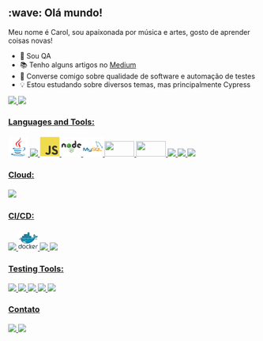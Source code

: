 <!--
**CarolCiola/carolciola** is a ✨ _special_ ✨ repository because its `README.md` (this file) appears on your GitHub profile.
https://github.com/hideraldus13/github-emoji
https://gist.github.com/rxaviers/7360908
https://github.com/ikatyang/emoji-cheat-sheet/blob/master/README.md
-->

<h2> :wave: Olá mundo!</h2>

<!--<p align="left"> <img src="https://komarev.com/ghpvc/?username=cciola&label=Profile%20views&color=0e75b6&style=flat" alt="carolciola" /> </p> -->

Meu nome é Carol, sou apaixonada por música e artes, gosto de aprender coisas novas!

* :rocket: Sou QA</br>
* :books: Tenho alguns artigos no <a href="https://carolciola.medium.com/">Medium</a></br>
* :speech_balloon: Converse comigo sobre qualidade de software e automação de testes</br>
* :bulb: Estou estudando sobre diversos temas, mas principalmente Cypress</br>

<div>
<a href="https://github.com/cciola">
<img height="180em" src="https://github-readme-stats.vercel.app/api?username=cciola&show_icons=true&theme=dracula&include_all_commits=true&count_private=true"/>
<img height="180em" src="https://github-readme-stats.vercel.app/api/top-langs/?username=cciola&layout=compact&langs_count=7&theme=dracula"/>
 </div>

<h3>Languages and Tools:<br><br>
<img height="40em" src="https://raw.githubusercontent.com/devicons/devicon/master/icons/java/java-original.svg"/>
<img height="40em" src="https://camo.githubusercontent.com/b90c7db8000f98e4928843781f24635112faa72391b8be687f438b9dd282fce3/68747470733a2f2f656e637279707465642d74626e302e677374617469632e636f6d2f696d616765733f713d74626e3a414e6439476351437550414849374c73525857636261465239695a764358455f56706d70414e324d734126757371703d434155"/>

<img height="40em" src="https://raw.githubusercontent.com/devicons/devicon/master/icons/javascript/javascript-original.svg"/>
<img height="40em" src="https://raw.githubusercontent.com/devicons/devicon/master/icons/nodejs/nodejs-original-wordmark.svg"/>

<img height="40em" src="https://raw.githubusercontent.com/devicons/devicon/master/icons/mysql/mysql-original-wordmark.svg"/>

<img height="31em" width="60em"  src="https://img.shields.io/badge/Oracle-F80000?style=for-the-badge&logo=Oracle&logoColor=white"/>


<img height="31em" width="60em" src="https://img.shields.io/badge/Cassandra-1287B1?style=for-the-badge&logo=apache%20cassandra&logoColor=white"/>

<img height="31em" idth="60em" src="https://img.shields.io/badge/HTML-239120?style=for-the-badge&logo=html5&logoColor=white"/>
<img height="31em" idth="60em" src="https://img.shields.io/badge/CSS-239120?&style=for-the-badge&logo=css3&logoColor=white"/>
 
<img height="31em" idth="60em" src="https://arielpartners.com/wp-content/uploads/2022/02/jira-1.png"/>
  

<h3>Cloud:<br><br>
  
<img height="45em" src="https://static.redhat.com/libs/redhat/brand-assets/2/products/red-hat-openshift.svg"/>

 <!-- https://licensecounter.jp/devops-hub/OpenShift_Logo.png-->
  

<h3>CI/CD:<br><br>
  
  
 
<img height="40em" src="https://upload.wikimedia.org/wikipedia/commons/e/e9/Jenkins_logo.svg"/>

<img height="40em" src="https://raw.githubusercontent.com/devicons/devicon/master/icons/docker/docker-original-wordmark.svg"/>
<img height="40em" src="https://camo.githubusercontent.com/e79a528b9fd331b7d2f9c3a77201bee93403801e3d43c2d5c24721e2b2ef87bc/68747470733a2f2f656e637279707465642d74626e302e677374617469632e636f6d2f696d616765733f713d74626e3a414e6439476353773843634157324b5667544e51714a736935326944316471633379384b36527369564126757371703d434155"/>
<img height="40em" src="https://camo.githubusercontent.com/6241db6e858ceba3740c73f0c6ab1f78e1218ccd3db986ba2dee7d2b186acb3d/68747470733a2f2f656e637279707465642d74626e302e677374617469632e636f6d2f696d616765733f713d74626e3a414e6439476354377a746f36487538417142325639743067472d69637a4d536b6d4f4654664439572d535a485365797548546c504c62434a46326c63527635454665686d4465614253566b26757371703d434155"/>



<h3>Testing Tools:<br><br>

<img height="40em" src="https://camo.githubusercontent.com/23db4cf88995cc1792f8ba7d387050cdabe3c491207910db64b305c05f0b93ba/68747470733a2f2f75706c6f61642e77696b696d656469612e6f72672f77696b6970656469612f636f6d6d6f6e732f642f64352f53656c656e69756d5f4c6f676f2e706e67"/>
<img height="40em" src="https://camo.githubusercontent.com/57edd5bbf71e1fc0601129726904fc901c7e52c685bbcc88ce01cc33bc3ddad1/68747470733a2f2f656e637279707465642d74626e302e677374617469632e636f6d2f696d616765733f713d74626e3a414e64394763547a6545426b5054352d5a7743593732525476554e3950644c5a4d3243433056674b686726757371703d434155"/>
<img height="40em" src="https://camo.githubusercontent.com/f0076eb283898f7e44436ac3ee3b936162a46eb4be3cc84ecb1aa91241b0ff49/68747470733a2f2f77372e706e6777696e672e636f6d2f706e67732f3337322f3637342f706e672d7472616e73706172656e742d61707069756d2d746573742d6175746f6d6174696f6e2d736f6674776172652d74657374696e672d73656c656e69756d2d63616c61626173682d707572706c652d76696f6c65742d746578742d7468756d626e61696c2e706e67"/>

<img height="40em" src="https://camo.githubusercontent.com/75ef5b9c472b5a9b757529f40cd97feb920189db690a95f99a5a5c987df453ef/68747470733a2f2f656e637279707465642d74626e302e677374617469632e636f6d2f696d616765733f713d74626e3a414e64394763524d7574753067767164774c50456a4b66636365765143546a5862506752425a6942427726757371703d434155"/>

<img height="40em" src="https://camo.githubusercontent.com/9f1ca3b98fb55939fd8e45b6299cc9dfee7163ec9f663fd6f43fc5cfda3c118f/68747470733a2f2f7777772e7376677265706f2e636f6d2f646f776e6c6f61642f3335343230322f706f73746d616e2d69636f6e2e737667"/>
  
<H3>Contato<br><br>
  
<a href="https://www.linkedin.com/in/carol-ciola">
 <img src="https://img.shields.io/badge/LinkedIn-0077B5?style=for-the-badge&logo=linkedin&logoColor=white"/>
 </a>
 
 <a href="mailto:carol.ciola@gmail.com">
<img height="31em" src="https://img.shields.io/badge/Gmail-D14836?style=for-the-badge&logo=gmail&logoColor=white"/>
 </a>
